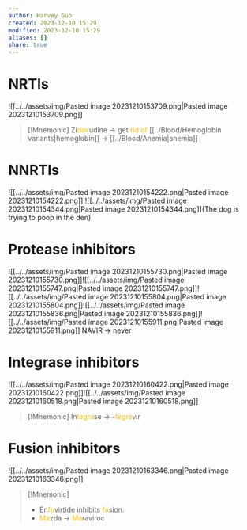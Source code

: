 ```yaml
---
author: Harvey Guo
created: 2023-12-10 15:29
modified: 2023-12-10 15:29
aliases: []
share: true
---
```



# NRTIs
![[../../assets/img/Pasted image 20231210153709.png|Pasted image 20231210153709.png]]
>[!Mnemonic] 
>Zi<font color="#ffc000">dov</font>udine -> get <font color="#ffc000">rid of</font> [[../Blood/Hemoglobin variants|hemoglobin]] -> [[../Blood/Anemia|anemia]]

# NNRTIs
![[../../assets/img/Pasted image 20231210154222.png|Pasted image 20231210154222.png]]
![[../../assets/img/Pasted image 20231210154344.png|Pasted image 20231210154344.png]](The dog is trying to poop in the den)
# Protease inhibitors
![[../../assets/img/Pasted image 20231210155730.png|Pasted image 20231210155730.png]]![[../../assets/img/Pasted image 20231210155747.png|Pasted image 20231210155747.png]]![[../../assets/img/Pasted image 20231210155804.png|Pasted image 20231210155804.png]]![[../../assets/img/Pasted image 20231210155836.png|Pasted image 20231210155836.png]]![[../../assets/img/Pasted image 20231210155911.png|Pasted image 20231210155911.png]]
NAVIR -> never
# Integrase inhibitors
![[../../assets/img/Pasted image 20231210160422.png|Pasted image 20231210160422.png]]![[../../assets/img/Pasted image 20231210160518.png|Pasted image 20231210160518.png]]
>[!Mnemonic] 
>In<font color="#ffc000">tegra</font>se -> -<font color="#ffc000">tegra</font>vir

# Fusion inhibitors
![[../../assets/img/Pasted image 20231210163346.png|Pasted image 20231210163346.png]]
>[!Mnemonic] 
>- En<font color="#ffc000">fu</font>virtide inhibits <font color="#ffc000">fu</font>sion.
>- <font color="#ffc000">Ma</font>zda -> <font color="#ffc000">Ma</font>raviroc